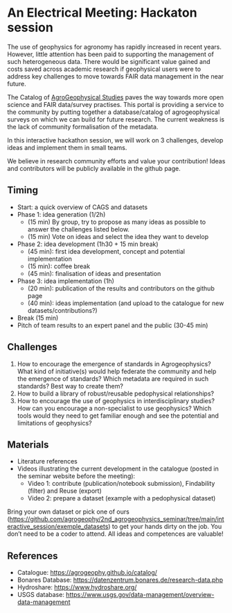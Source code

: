 # An Electrical Meeting: Hackaton session

The use of geophysics for agronomy has rapidly increased in recent years. However, little attention has been paid to supporting the management of such heterogeneous data. There would be significant value gained and costs saved across academic research if geophysical users were to address key challenges to move towards  FAIR data management in the near future.

The Catalog of [AgroGeophysical Studies](https://agrogeophy.github.io/catalog/) paves the way towards more open science and FAIR data/survey practises. This portal is providing a service to the community by putting together a database/catalog of agrogeophysical surveys on which we can build for future research. The current weakness is the lack of community formalisation of the metadata.


In this interactive hackathon session, we will work on 3 challenges, develop ideas and implement them in small teams. 

<div class="callout callout-warning">
We believe in research community efforts and value your contribution! Ideas and contributors will be publicly available in the github page.
</div>

## Timing

- Start: a quick overview of CAGS and datasets
- Phase 1: idea generation (1/2h)
    - (15 min)  By group, try to propose as many ideas as possible to answer the challenges listed below. 
    - (15 min)  Vote on ideas and select the idea they want to develop
- Phase 2: idea development (1h30 + 15 min break)
   - (45 min): first idea development, concept and potential implementation
   - (15 min): coffee break
   - (45 min): finalisation of ideas and presentation
- Phase 3: idea implementation (1h)
   - (20 min): publication of the results and contributors on the github page
   - (40 min): ideas implementation (and upload to the catalogue for new datasets/contributions?)
- Break (15 min)
- Pitch of team results to an expert panel and the public (30-45 min)



## Challenges

1. How to encourage the emergence of standards in Agrogeophysics?
What kind of initiative(s) would help federate the community and help the emergence of standards? Which metadata are required in such standards? Best way to create them?
2. How to build a library of robust/reusable pedophysical relationships? 
3. How to encourage the use of geophysics in interdisciplinary studies?
How can you encourage a non-specialist to use geophysics? Which tools would they need to get familiar enough and see the potential and limitations of geophysics? 


## Materials

- Literature references
- Videos illustrating the current development in the catalogue (posted in the seminar website before the meeting):
  - Video 1: contribute (publication/notebook submission), Findability (filter) and Reuse (export)
  - Video 2: prepare a dataset (example with a pedophysical dataset)

Bring your own dataset or pick one of ours (https://github.com/agrogeophy/2nd_agrogeophysics_seminar/tree/main/interactive_session/exemple_datasets) to get your hands dirty on the job. You don’t need to be a coder to attend. All ideas and competences are valuable!
 
## References

- Catalogue: https://agrogeophy.github.io/catalog/
- Bonares Database: https://datenzentrum.bonares.de/research-data.php 
- Hydroshare: https://www.hydroshare.org/ 
- USGS database: https://www.usgs.gov/data-management/overview-data-management 




